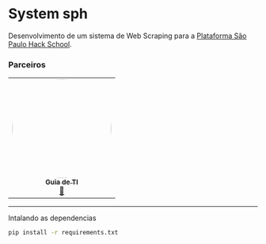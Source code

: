 # System sph
Desenvolvimento de um sistema de Web Scraping para a [Plataforma São Paulo Hack School](https://github.com/FelipeSantos-cco/SPHackSchool).

### Parceiros

<table>
  <tr>
    <td align="center"><a href="https://guiadeti.com.br"><img style="border-radius: 50%;" src="https://guiadeti.com.br/wp-content/uploads/2022/09/guiadeti-logo-facebookg.png" width="200px;" alt=""/><br /><sub><b>Guia de TI</b></sub></a><br /><a href="#" >🦉</a></td>
  </tr>
</table>

--- 
Intalando as dependencias

```bash
pip install -r requirements.txt
```
